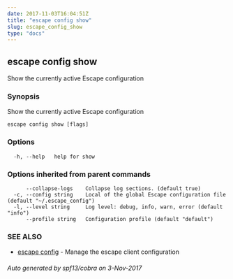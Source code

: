 ```yaml
---
date: 2017-11-03T16:04:51Z
title: "escape config show"
slug: escape_config_show
type: "docs"
---
```

## escape config show

Show the currently active Escape configuration

### Synopsis


Show the currently active Escape configuration

```
escape config show [flags]
```

### Options

```
  -h, --help   help for show
```

### Options inherited from parent commands

```
      --collapse-logs    Collapse log sections. (default true)
  -c, --config string    Local of the global Escape configuration file (default "~/.escape_config")
  -l, --level string     Log level: debug, info, warn, error (default "info")
      --profile string   Configuration profile (default "default")
```

### SEE ALSO
* [escape config](../escape_config/)	 - Manage the escape client configuration

###### Auto generated by spf13/cobra on 3-Nov-2017

